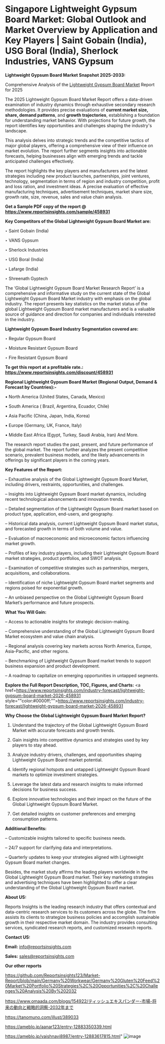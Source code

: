 # Singapore Lightweight Gypsum Board Market: Global Outlook and Market Overview by Application and Key Players | Saint Gobain (India), USG Boral (India), Sherlock Industries, VANS Gypsum

<strong>Lightweight Gypsum Board Market Snapshot 2025-2033:</strong>

Comprehensive Analysis of the <a href=https://www.reportsinsights.com/sample/458931>Lightweight Gypsum Board Market</a> Report for 2025

The 2025 Lightweight Gypsum Board Market Report offers a data-driven examination of industry dynamics through exhaustive secondary research methodologies. It provides precise evaluations of <strong>current market size, share, demand patterns</strong>, and <strong>growth trajectories</strong>, establishing a foundation for understanding market behavior. With projections for future growth, the report identifies key opportunities and challenges shaping the industry's landscape.

This analysis delves into strategic trends and the competitive tactics of major global players, offering a comprehensive view of their influence on market evolution. The report further segments insights into actionable forecasts, helping businesses align with emerging trends and tackle anticipated challenges effectively.

The report highlights the key players and manufacturers and the latest strategies including new product launches, partnerships, joint ventures, technology, segmentation in terms of region and industry competition, profit and loss ration, and investment ideas. A precise evaluation of effective manufacturing techniques, advertisement techniques, market share size, growth rate, size, revenue, sales and value chain analysis.

<strong>Get a Sample PDF copy of the report @ <a href=https://www.reportsinsights.com/sample/458931 style=color:#0000ff;>https://www.reportsinsights.com/sample/458931</a></strong>

<strong>Key Competitors of the Global Lightweight Gypsum Board Market are:</strong>

‣ Saint Gobain (India)

‣ VANS Gypsum

‣ Sherlock Industries

‣ USG Boral (India)

‣ Lafarge (India)

‣ Shreenath Gyptech

The ‘Global Lightweight Gypsum Board Market Research Report’ is a comprehensive and informative study on the current state of the Global Lightweight Gypsum Board Market industry with emphasis on the global industry. The report presents key statistics on the market status of the global Lightweight Gypsum Board market manufacturers and is a valuable source of guidance and direction for companies and individuals interested in the industry.

<strong>Lightweight Gypsum Board Industry Segmentation covered are:</strong>

‣ Regular Gypsum Board

‣ Moisture Resistant Gypsum Board

‣ Fire Resistant Gypsum Board

<strong>To get this report at a profitable rate.: <a href=https://www.reportsinsights.com/discount/458931 style=color:#0000ff;>https://www.reportsinsights.com/discount/458931</a></strong>

<strong>Regional Lightweight Gypsum Board Market (Regional Output, Demand &amp; Forecast by Countries):-</strong>

• North America (United States, Canada, Mexico)

• South America ( Brazil, Argentina, Ecuador, Chile)

• Asia Pacific (China, Japan, India, Korea)

• Europe (Germany, UK, France, Italy)

• Middle East Africa (Egypt, Turkey, Saudi Arabia, Iran) And More.

The research report studies the past, present, and future performance of the global market. The report further analyzes the present competitive scenario, prevalent business models, and the likely advancements in offerings by significant players in the coming years.

<strong>Key Features of the Report:</strong>

– Exhaustive analysis of the Global Lightweight Gypsum Board Market, including drivers, restraints, opportunities, and challenges.

– Insights into Lightweight Gypsum Board market dynamics, including recent technological advancements and innovation trends.

– Detailed segmentation of the Lightweight Gypsum Board market based on product type, application, end-users, and geography.

– Historical data analysis, current Lightweight Gypsum Board market status, and forecasted growth in terms of both volume and value.

– Evaluation of macroeconomic and microeconomic factors influencing market growth.

– Profiles of key industry players, including their Lightweight Gypsum Board market strategies, product portfolios, and SWOT analysis.

– Examination of competitive strategies such as partnerships, mergers, acquisitions, and collaborations.

– Identification of niche Lightweight Gypsum Board market segments and regions poised for exponential growth.

– An unbiased perspective on the Global Lightweight Gypsum Board Market’s performance and future prospects.

<strong>What You Will Gain:</strong>

– Access to actionable insights for strategic decision-making.

– Comprehensive understanding of the Global Lightweight Gypsum Board Market ecosystem and value chain analysis.

– Regional analysis covering key markets across North America, Europe, Asia-Pacific, and other regions.

– Benchmarking of Lightweight Gypsum Board market trends to support business expansion and product development.

– A roadmap to capitalize on emerging opportunities in untapped segments.

<strong>Explore the Full Report Description, TOC, Figures, and Charts:</strong>
<a href=https://www.reportsinsights.com/industry-forecast/lightweight-gypsum-board-market-2026-458931 style=""color:#0000ff;"">https://www.reportsinsights.com/industry-forecast/lightweight-gypsum-board-market-2026-458931</a>

<strong>Why Choose the Global Lightweight Gypsum Board Market Report?</strong>

1. Understand the trajectory of the Global Lightweight Gypsum Board Market with accurate forecasts and growth trends.

2. Gain insights into competitive dynamics and strategies used by key players to stay ahead.

3. Analyze industry drivers, challenges, and opportunities shaping Lightweight Gypsum Board market potential.

4. Identify regional hotspots and untapped Lightweight Gypsum Board markets to optimize investment strategies.

5. Leverage the latest data and research insights to make informed decisions for business success.

6. Explore innovative technologies and their impact on the future of the Global Lightweight Gypsum Board Market.

7. Get detailed insights on customer preferences and emerging consumption patterns.

<strong>Additional Benefits:</strong>

– Customizable insights tailored to specific business needs.

– 24/7 support for clarifying data and interpretations.

– Quarterly updates to keep your strategies aligned with Lightweight Gypsum Board market changes.

Besides, the market study affirms the leading players worldwide in the Global Lightweight Gypsum Board market. Their key marketing strategies and advertising techniques have been highlighted to offer a clear understanding of the Global Lightweight Gypsum Board market.

<strong><strong>About US</strong>:</strong>

Reports Insights is the leading research industry that offers contextual and data-centric research services to its customers across the globe. The firm assists its clients to strategize business policies and accomplish sustainable growth in their respective market domain. The industry provides consulting services, syndicated research reports, and customized research reports.

<strong>Contact US:</strong>

<p class=><b>Email:</b> <a href=mailto:info@reportsinsights.com>info@reportsinsights.com</a></p>
<p class=><b>Sales:</b> <a href=mailto:sales@reportsinsights.com>sales@reportsinsights.com</a></p>

<strong>Our other reports</strong>

<a href=https://github.com/Reportsinsights123/Market-Report/blob/main/Germany%20Workwear/Germany%20Gluten%20Feed%20Market%20Portfolio%20Strategies%2C%20Opportunities%2C%20Challenges%20Analysis%20By%202032>https://github.com/Reportsinsights123/Market-Report/blob/main/Germany%20Workwear/Germany%20Gluten%20Feed%20Market%20Portfolio%20Strategies%2C%20Opportunities%2C%20Challenges%20Analysis%20By%202032</a>

<a href=https://www.omaada.com/blogs/154922/ティッシュエキスパンダー-市場-将来の動向と戦略的洞察-2032年まで>https://www.omaada.com/blogs/154922/ティッシュエキスパンダー-市場-将来の動向と戦略的洞察-2032年まで</a>

<a href=https://tanomuno.com/illust/389033>https://tanomuno.com/illust/389033</a>

<a href=https://ameblo.jp/aanar123/entry-12883350339.html>https://ameblo.jp/aanar123/entry-12883350339.html</a>

<a href=https://ameblo.jp/vaishnavi8987/entry-12883617815.html>https://ameblo.jp/vaishnavi8987/entry-12883617815.html</a>"
![image](https://github.com/user-attachments/assets/a124f7bf-8065-4f86-b52d-5dff0a695a91)
